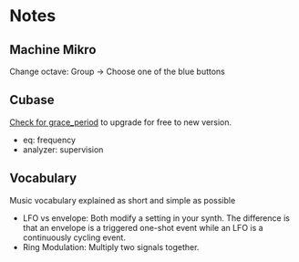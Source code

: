 # Notes

## Machine Mikro

Change octave: Group → Choose one of the blue buttons

## Cubase

[Check for grace_period](https://o.steinberg.net/en/support/grace_period.html) to upgrade for free to new version.

- eq: frequency
- analyzer: supervision

## Vocabulary

Music vocabulary explained as short and simple as possible

- LFO vs envelope: Both modify a setting in your synth. The difference is that an envelope is a triggered one-shot event while an LFO is a continuously cycling event.
- Ring Modulation: Multiply two signals together.

